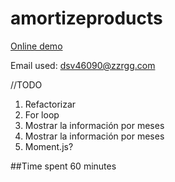 # amortizeproducts

[Online demo](https://determined-panini-c30ac1.netlify.com)


Email used: dsv46090@zzrgg.com 

//TODO
1) Refactorizar
2) For loop
3) Mostrar la información por meses
4) Mostrar la información por meses
5) Moment.js?

##Time spent
60 minutes
